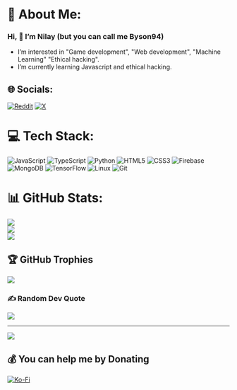 # 💫 About Me:
### Hi, 👋 I’m Nilay (but you can call me Byson94)

- I’m interested in "Game development", "Web development", "Machine Learning" "Ethical hacking".
- I’m currently learning Javascript and ethical hacking.

## 🌐 Socials:
[![Reddit](https://img.shields.io/badge/Reddit-%23FF4500.svg?logo=Reddit&logoColor=white)](https://reddit.com/user/Byson94_dev) [![X](https://img.shields.io/badge/X-black.svg?logo=X&logoColor=white)](https://x.com/Byson94) 

# 💻 Tech Stack:
![JavaScript](https://img.shields.io/badge/javascript-%23323330.svg?style=for-the-badge&logo=javascript&logoColor=%23F7DF1E) ![TypeScript](https://img.shields.io/badge/typescript-%23007ACC.svg?style=for-the-badge&logo=typescript&logoColor=white) ![Python](https://img.shields.io/badge/python-3670A0?style=for-the-badge&logo=python&logoColor=ffdd54) ![HTML5](https://img.shields.io/badge/html5-%23E34F26.svg?style=for-the-badge&logo=html5&logoColor=white) ![CSS3](https://img.shields.io/badge/css3-%231572B6.svg?style=for-the-badge&logo=css3&logoColor=white) ![Firebase](https://img.shields.io/badge/firebase-%23039BE5.svg?style=for-the-badge&logo=firebase) ![MongoDB](https://img.shields.io/badge/MongoDB-%234ea94b.svg?style=for-the-badge&logo=mongodb&logoColor=white) ![TensorFlow](https://img.shields.io/badge/TensorFlow-%23FF6F00.svg?style=for-the-badge&logo=TensorFlow&logoColor=white) ![Linux](https://img.shields.io/badge/linux-%231e1e1e.svg?style=for-the-badge&logo=linux&logoColor=%23FFFFFF) ![Git](https://img.shields.io/badge/git-%23F1502F.svg?style=for-the-badge&logo=git&logoColor=%23FFFFFF)

# 📊 GitHub Stats:
![](https://github-readme-stats.vercel.app/api?username=Byson94&theme=dark&hide_border=false&include_all_commits=true&count_private=true)<br/>
![](https://github-readme-streak-stats.herokuapp.com/?user=Byson94&theme=dark&hide_border=false)<br/>
![](https://github-readme-stats.vercel.app/api/top-langs/?username=Byson94&theme=dark&hide_border=false&include_all_commits=true&count_private=true&layout=compact)

## 🏆 GitHub Trophies
![](https://github-profile-trophy.vercel.app/?username=Byson94&theme=radical&no-frame=false&no-bg=true&margin-w=4)

### ✍️ Random Dev Quote
![](https://quotes-github-readme.vercel.app/api?type=horizontal&theme=radical)

---
[![](https://visitcount.itsvg.in/api?id=Byson94&icon=0&color=0)](https://visitcount.itsvg.in)

  ## 💰 You can help me by Donating
  [![Ko-Fi](https://img.shields.io/badge/Ko--fi-F16061?style=for-the-badge&logo=ko-fi&logoColor=white)](https://ko-fi.com/byson94) 

  
<!-- Proudly created with GPRM ( https://gprm.itsvg.in ) -->

